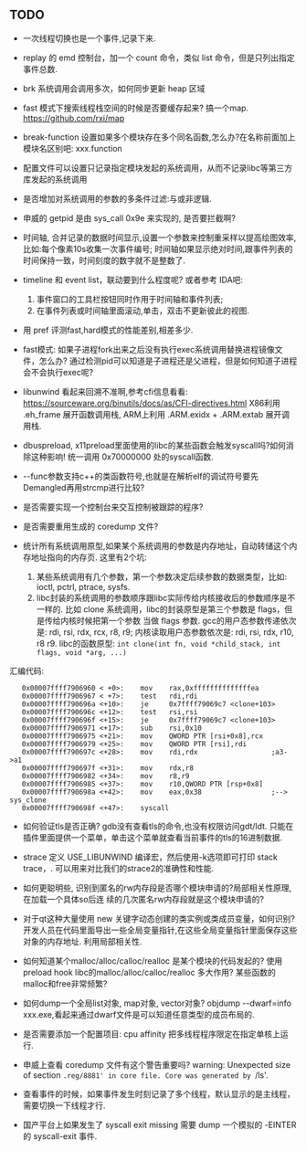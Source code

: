 ## TODO
* 一次线程切换也是一个事件,记录下来.

* replay 的 emd 控制台，加一个 count 命令，类似 list 命令，但是只列出指定事件总数.

* brk 系统调用会调用多次，如何同步更新 heap 区域

* fast 模式下搜索线程栈空间的时候是否要缓存起来? 搞一个map.
  https://github.com/rxi/map

* break-function 设置如果多个模块存在多个同名函数,怎么办?在名称前面加上模块名区别吧:  xxx.function 

* 配置文件可以设置只记录指定模块发起的系统调用，从而不记录libc等第三方库发起的系统调用

* 是否增加对系统调用的参数的多条件过滤:与或非逻辑.

* 申威的 getpid 是由 sys_call 0x9e 来实现的, 是否要拦截啊?

* 时间轴, 合并记录的数据时间显示,设置一个参数来控制重采样以提高绘图效率,比如:每个像素10s收集一次事件编号;
  时间轴如果显示绝对时间,跟事件列表的时间保持一致，时间刻度的数字就不是整数了.

* timeline 和 event list，联动要到什么程度呢? 或者参考 IDA吧:
    1. 事件窗口的工具栏按钮同时作用于时间轴和事件列表;
    2. 在事件列表或时间轴里面滚动,单击，双击不更新彼此的视图.

* 用 pref 评测fast,hard模式的性能差别,相差多少.

* fast模式: 如果子进程fork出来之后没有执行exec系统调用替换进程镜像文件，怎么办?
  通过检测pid可以知道是子进程还是父进程，但是如何知道子进程会不会执行exec呢?

* libunwind 看起来回溯不准啊,参考cfi信息看看:
  https://sourceware.org/binutils/docs/as/CFI-directives.html
  X86利用 .eh_frame 展开函数调用栈, ARM上利用 .ARM.exidx + .ARM.extab 展开调用栈.

* dbuspreload, x11preload里面使用的libc的某些函数会触发syscall吗?如何消除这种影响!
  统一调用 0x70000000 处的syscall函数.

* --func参数支持c++的类函数符号,也就是在解析elf的调试符号要先Demangled再用strcmp进行比较?

* 是否需要实现一个控制台来交互控制被跟踪的程序?

* 是否需要重用生成的 coredump 文件?

* 统计所有系统调用原型,如果某个系统调用的参数是内存地址，自动转储这个内存地址指向的内存页.
  这里有2个坑:
  1. 某些系统调用有几个参数，第一个参数决定后续参数的数据类型，比如:
       ioctl, pctrl, ptrace, sysfs.
  2. libc封装的系统调用的参数顺序跟libc实际传给内核接收后的参数顺序是不一样的.
     比如 clone 系统调用，libc的封装原型是第三个参数是 flags，但是传给内核时候把第一个参数
     当做 flags 参数.
     gcc的用户态参数传递依次是: rdi, rsi, rdx, rcx, r8, r9;
     内核读取用户态参数依次是: rdi, rsi, rdx, r10, r8 r9.
     libc的函数原型: `int clone(int fn, void *child_stack, int flags, void *arg, ...)`
    
汇编代码:
```
   0x00007ffff7906960 < +0>:	mov    rax,0xffffffffffffffea
   0x00007ffff7906967 < +7>:	test   rdi,rdi
   0x00007ffff790696a <+10>:	je     0x7ffff79069c7 <clone+103>
   0x00007ffff790696c <+12>:	test   rsi,rsi
   0x00007ffff790696f <+15>:	je     0x7ffff79069c7 <clone+103>
   0x00007ffff7906971 <+17>:	sub    rsi,0x10
   0x00007ffff7906975 <+21>:	mov    QWORD PTR [rsi+0x8],rcx
   0x00007ffff7906979 <+25>:	mov    QWORD PTR [rsi],rdi
   0x00007ffff790697c <+28>:	mov    rdi,rdx                  ;a3->a1
   0x00007ffff790697f <+31>:	mov    rdx,r8
   0x00007ffff7906982 <+34>:	mov    r8,r9
   0x00007ffff7906985 <+37>:	mov    r10,QWORD PTR [rsp+0x8]
   0x00007ffff790698a <+42>:	mov    eax,0x38                 ;--> sys_clone
   0x00007ffff790698f <+47>:	syscall
```


* 如何验证tls是否正确?  gdb没有查看tls的命令,也没有权限访问gdt/ldt.
  只能在插件里面提供一个菜单，单击这个菜单就查看当前事件的tls的16进制数据.

* strace 定义 USE_LIBUNWIND 编译宏，然后使用-k选项即可打印 stack trace，.
  可以用来对比我们的strace2的准确性和性能.

* 如何更聪明些, 识别到匿名的rw内存段是否哪个模块申请的?局部相关性原理,在加载一个具体so后连
    续的几次匿名rw内存段就是这个模块申请的?

* 对于qt这种大量使用 new 关键字动态创建的类实例或类成员变量，如何识别?
  开发人员在代码里面导出一些全局变量指针,在这些全局变量指针里面保存这些对象的内存地址.
  利用局部相关性.

* 如何知道某个malloc/alloc/calloc/realloc 是某个模块的代码发起的?
  使用 preload hook libc的malloc/alloc/calloc/realloc 多大作用?
  某些函数的malloc和free非常频繁?

* 如何dump一个全局list对象, map对象, vector对象?
  objdump --dwarf=info xxx.exe,看起来通过dwarf文件是可以知道任意类型的成员布局的.

* 是否需要添加一个配置项目: cpu affinity 把多线程程序限定在指定单核上运行.

* 申威上查看 coredump 文件有这个警告重要吗?
    warning: Unexpected size of section `.reg/8881' in core file.
    Core was generated by `/ls'.

* 查看事件的时候，如果事件发生时刻记录了多个线程，默认显示的是主线程，需要切换一下线程才行.

* 国产平台上如果发生了 syscall exit missing 需要 dump 一个模拟的 -EINTER 的 syscall-exit 事件.
